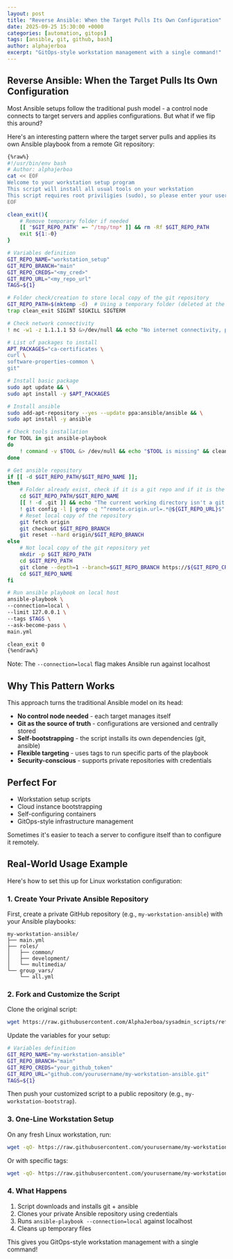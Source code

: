 ```yaml
---
layout: post
title: "Reverse Ansible: When the Target Pulls Its Own Configuration"
date: 2025-09-25 15:30:00 +0000
categories: [automation, gitops]
tags: [ansible, git, github, bash]
author: alphajerboa
excerpt: "GitOps-style workstation management with a single command!"
---
```


## Reverse Ansible: When the Target Pulls Its Own Configuration

Most Ansible setups follow the traditional push model - a control node connects to target servers and applies configurations. But what if we flip this around?

Here's an interesting pattern where the target server pulls and applies its own Ansible playbook from a remote Git repository:

```bash
{%raw%}
#!/usr/bin/env bash
# Author: alphajerboa
cat << EOF
Welcome to your workstation setup program
This script will install all usual tools on your workstation
This script requires root priviligies (sudo), so please enter your user password when prompted (sudo, become)
EOF

clean_exit(){
    # Remove temporary folder if needed
    [[ "$GIT_REPO_PATH" =~ ^/tmp/tmp* ]] && rm -Rf $GIT_REPO_PATH
    exit ${1:-0}
}

# Variables definition
GIT_REPO_NAME="workstation_setup"
GIT_REPO_BRANCH="main"
GIT_REPO_CREDS="<my_cred>"
GIT_REPO_URL="<my_repo_url"
TAGS=${1}

# Folder check/creation to store local copy of the git repository
GIT_REPO_PATH=$(mktemp -d)  # Using a temporary folder (deleted at the end of the script)
trap clean_exit SIGINT SIGKILL SIGTERM

# Check network connectivity
! nc -w1 -z 1.1.1.1 53 &>/dev/null && echo "No internet connectivity, please check your network configuration (IP+DNS)" && clean_exit 1

# List of packages to install
APT_PACKAGES="ca-certificates \
curl \
software-properties-common \
git"

# Install basic package
sudo apt update && \
sudo apt install -y $APT_PACKAGES

# Install ansible
sudo add-apt-repository --yes --update ppa:ansible/ansible && \
sudo apt install -y ansible

# Check tools installation
for TOOL in git ansible-playbook
do
    ! command -v $TOOL &> /dev/null && echo "$TOOL is missing" && clean_exit 1
done

# Get ansible repository
if [[ -d $GIT_REPO_PATH/$GIT_REPO_NAME ]];
then
    # Folder already exist, check if it is a git repo and if it is the good repo
    cd $GIT_REPO_PATH/$GIT_REPO_NAME
    [[ ! -d .git ]] && echo "The current working directory isn't a git repository" && clean_exit 1
    ! git config -l | grep -q "^remote.origin.url=.*@${GIT_REPO_URL}$" && echo "The current working directory is not a copy of the github repository $GIT_REPO_NAME" && clean_exit 1
    # Reset local copy of the repository
    git fetch origin
    git checkout $GIT_REPO_BRANCH
    git reset --hard origin/$GIT_REPO_BRANCH
else
    # Not local copy of the git repository yet
    mkdir -p $GIT_REPO_PATH
    cd $GIT_REPO_PATH
    git clone --depth=1 --branch=$GIT_REPO_BRANCH https://${GIT_REPO_CREDS}@${GIT_REPO_URL} $GIT_REPO_NAME
    cd $GIT_REPO_NAME
fi

# Run ansible playbook on local host
ansible-playbook \
--connection=local \
--limit 127.0.0.1 \
--tags $TAGS \
--ask-become-pass \
main.yml

clean_exit 0
{%endraw%}
```

Note: The `--connection=local` flag makes Ansible run against localhost

## Why This Pattern Works

This approach turns the traditional Ansible model on its head:

- **No control node needed** - each target manages itself
- **Git as the source of truth** - configurations are versioned and centrally stored
- **Self-bootstrapping** - the script installs its own dependencies (git, ansible)
- **Flexible targeting** - uses tags to run specific parts of the playbook
- **Security-conscious** - supports private repositories with credentials

## Perfect For

- Workstation setup scripts
- Cloud instance bootstrapping
- Self-configuring containers
- GitOps-style infrastructure management

Sometimes it's easier to teach a server to configure itself than to configure it remotely. 


## Real-World Usage Example

Here's how to set this up for Linux workstation configuration:

### 1. Create Your Private Ansible Repository

First, create a private GitHub repository (e.g., `my-workstation-ansible`) with your Ansible playbooks:

```
my-workstation-ansible/
├── main.yml
├── roles/
│   ├── common/
│   ├── development/
│   └── multimedia/
└── group_vars/
    └── all.yml
```

### 2. Fork and Customize the Script

Clone the original script:
```bash
wget https://raw.githubusercontent.com/AlphaJerboa/sysadmin_scripts/refs/heads/main/run_ansible_playbook_locally.sh
```

Update the variables for your setup:
```bash
# Variables definition
GIT_REPO_NAME="my-workstation-ansible"
GIT_REPO_BRANCH="main"
GIT_REPO_CREDS="your_github_token"
GIT_REPO_URL="github.com/yourusername/my-workstation-ansible.git"
TAGS=${1}
```

Then push your customized script to a public repository (e.g., `my-workstation-bootstrap`).

### 3. One-Line Workstation Setup

On any fresh Linux workstation, run:
```bash
wget -qO- https://raw.githubusercontent.com/yourusername/my-workstation-bootstrap/refs/heads/main/run_ansible_playbook_locally.sh | bash
```

Or with specific tags:
```bash
wget -qO- https://raw.githubusercontent.com/yourusername/my-workstation-bootstrap/refs/heads/main/run_ansible_playbook_locally.sh | bash -s development
```

### 4. What Happens

1. Script downloads and installs git + ansible
2. Clones your private Ansible repository using credentials
3. Runs `ansible-playbook --connection=local` against localhost
4. Cleans up temporary files

This gives you GitOps-style workstation management with a single command!
